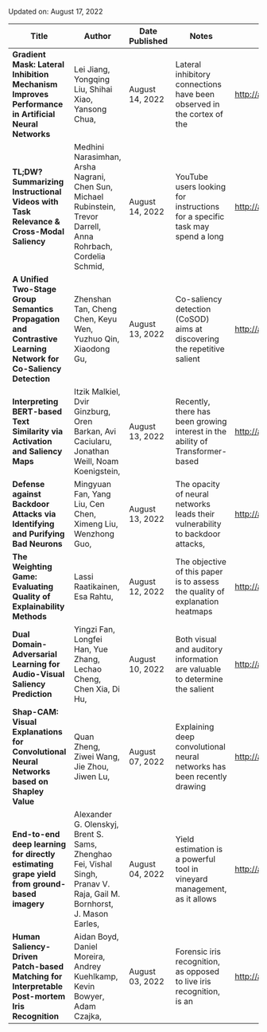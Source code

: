 Updated on: August 17, 2022

Title | Author | Date Published | Notes | Link  
----- | ------ | ---- | ----- | ----
**Gradient Mask: Lateral Inhibition Mechanism Improves Performance in Artificial Neural Networks** | Lei Jiang, Yongqing Liu, Shihai Xiao, Yansong Chua,  | August 14, 2022 | Lateral inhibitory connections have been observed in the cortex of the | http://arxiv.org/pdf/2208.06918v1 |   
**TL;DW? Summarizing Instructional Videos with Task Relevance & Cross-Modal Saliency** | Medhini Narasimhan, Arsha Nagrani, Chen Sun, Michael Rubinstein, Trevor Darrell, Anna Rohrbach, Cordelia Schmid,  | August 14, 2022 | YouTube users looking for instructions for a specific task may spend a long | http://arxiv.org/pdf/2208.06773v1 |   
**A Unified Two-Stage Group Semantics Propagation and Contrastive Learning Network for Co-Saliency Detection** | Zhenshan Tan, Cheng Chen, Keyu Wen, Yuzhuo Qin, Xiaodong Gu,  | August 13, 2022 | Co-saliency detection (CoSOD) aims at discovering the repetitive salient | http://arxiv.org/pdf/2208.06615v1 |   
**Interpreting BERT-based Text Similarity via Activation and Saliency Maps** | Itzik Malkiel, Dvir Ginzburg, Oren Barkan, Avi Caciularu, Jonathan Weill, Noam Koenigstein,  | August 13, 2022 | Recently, there has been growing interest in the ability of Transformer-based | http://arxiv.org/pdf/2208.06612v1 |   
**Defense against Backdoor Attacks via Identifying and Purifying Bad Neurons** | Mingyuan Fan, Yang Liu, Cen Chen, Ximeng Liu, Wenzhong Guo,  | August 13, 2022 | The opacity of neural networks leads their vulnerability to backdoor attacks, | http://arxiv.org/pdf/2208.06537v1 |   
**The Weighting Game: Evaluating Quality of Explainability Methods** | Lassi Raatikainen, Esa Rahtu,  | August 12, 2022 | The objective of this paper is to assess the quality of explanation heatmaps | http://arxiv.org/pdf/2208.06175v1 |   
**Dual Domain-Adversarial Learning for Audio-Visual Saliency Prediction** | Yingzi Fan, Longfei Han, Yue Zhang, Lechao Cheng, Chen Xia, Di Hu,  | August 10, 2022 | Both visual and auditory information are valuable to determine the salient | http://arxiv.org/pdf/2208.05220v2 |   
**Shap-CAM: Visual Explanations for Convolutional Neural Networks based on Shapley Value** | Quan Zheng, Ziwei Wang, Jie Zhou, Jiwen Lu,  | August 07, 2022 | Explaining deep convolutional neural networks has been recently drawing | http://arxiv.org/pdf/2208.03608v2 |   
**End-to-end deep learning for directly estimating grape yield from ground-based imagery** | Alexander G. Olenskyj, Brent S. Sams, Zhenghao Fei, Vishal Singh, Pranav V. Raja, Gail M. Bornhorst, J. Mason Earles,  | August 04, 2022 | Yield estimation is a powerful tool in vineyard management, as it allows | http://arxiv.org/pdf/2208.02394v1 |   
**Human Saliency-Driven Patch-based Matching for Interpretable Post-mortem Iris Recognition** | Aidan Boyd, Daniel Moreira, Andrey Kuehlkamp, Kevin Bowyer, Adam Czajka,  | August 03, 2022 | Forensic iris recognition, as opposed to live iris recognition, is an | http://arxiv.org/pdf/2208.03138v1 |   


